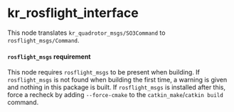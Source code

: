 # kr_rosflight_interface

This node translates `kr_quadrotor_msgs/SO3Command` to `rosflight_msgs/Command`.

#### `rosflight_msgs` requirement

This node requires `rosflight_msgs` to be present when building. If `rosflight_msgs` is not found when building the first time, a warning is given and nothing in this package is built. If `rosflight_msgs` is installed after this, force a recheck by adding `--force-cmake` to the `catkin_make`/`catkin build` command.

